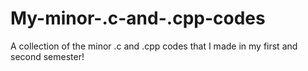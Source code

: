 # My-minor-.c-and-.cpp-codes
A collection of the minor .c and .cpp codes that I made in my first and second semester!
